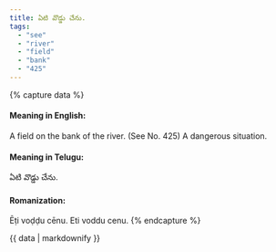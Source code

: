 ```yaml
---
title: ఏటి వొడ్డు చేను.
tags:
  - "see"
  - "river"
  - "field"
  - "bank"
  - "425"
---
```


{% capture data %}
#### Meaning in English:
A field on the bank of the river.
(See No. 425)
A dangerous situation.

#### Meaning in Telugu:
ఏటి వొడ్డు చేను.

#### Romanization:
Ēṭi voḍḍu cēnu.
Eti voddu cenu.
{% endcapture %}

{{ data | markdownify }}

